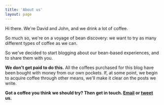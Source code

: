 ```yaml
---
title: 'About us'
layout: page
---
```


Hi there. We're David and John, and we drink a lot of coffee. 

So much so, we're on a voyage of bean discovery: we want to try as many different types of coffee as we can.

So we've decided to start blogging about our bean-based experiences, and to share them with you.

**We don't get paid to do this.** All the coffees purchased for this blog have been bought with money from our own pockets. If, at some point, we begin to acquire coffee through other means, we'll make it clear on the posts we write.

**Got a coffee you think we should try? Then get in touch. [Email](mailto:john.peart&#64;me.com) or [tweet](//twitter.com/johnpeart) us.**